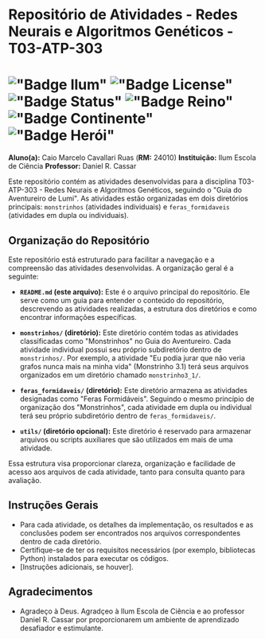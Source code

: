 #   Repositório de Atividades - Redes Neurais e Algoritmos Genéticos - T03-ATP-303

# !["Badge Ilum"](https://img.shields.io/badge/Ilum%20-%20purple) !["Badge License"](https://img.shields.io/badge/License%20-%20MIT%20-%20green) !["Badge Status"](https://img.shields.io/badge/Status-Em_constru%C3%A7%C3%A3o-yellow) !["Badge Reino"](https://img.shields.io/badge/Reino-Lumi-violet) !["Badge Continente"](https://img.shields.io/badge/Continente-Senepem-red) !["Badge Herói"](https://img.shields.io/badge/Escudeiro-Teseu-black)

**Aluno(a):** Caio Marcelo Cavallari Ruas (**RM:** 24010)
**Instituição:** Ilum Escola de Ciência
**Professor:** Daniel R. Cassar

Este repositório contém as atividades desenvolvidas para a disciplina T03-ATP-303 - Redes Neurais e Algoritmos Genéticos, seguindo o "Guia do Aventureiro de Lumi". As atividades estão organizadas em dois diretórios principais: `monstrinhos` (atividades individuais) e `feras_formidaveis` (atividades em dupla ou individuais).

##  Organização do Repositório

Este repositório está estruturado para facilitar a navegação e a compreensão das atividades desenvolvidas. A organização geral é a seguinte:

* **`README.md` (este arquivo):** Este é o arquivo principal do repositório. Ele serve como um guia para entender o conteúdo do repositório, descrevendo as atividades realizadas, a estrutura dos diretórios e como encontrar informações específicas.
   
* **`monstrinhos/` (diretório):** Este diretório contém todas as atividades classificadas como "Monstrinhos" no Guia do Aventureiro. Cada atividade individual possui seu próprio subdiretório dentro de `monstrinhos/`. Por exemplo, a atividade "Eu podia jurar que não veria grafos nunca mais na minha vida" (Monstrinho 3.1) terá seus arquivos organizados em um diretório chamado `monstrinho3_1/`.
   
* **`feras_formidaveis/` (diretório):** Este diretório armazena as atividades designadas como "Feras Formidáveis". Seguindo o mesmo princípio de organização dos "Monstrinhos", cada atividade em dupla ou individual terá seu próprio subdiretório dentro de `feras_formidaveis/`.
   
* **`utils/` (diretório opcional):** Este diretório é reservado para armazenar arquivos ou scripts auxiliares que são utilizados em mais de uma atividade.

Essa estrutura visa proporcionar clareza, organização e facilidade de acesso aos arquivos de cada atividade, tanto para consulta quanto para avaliação.

##   Instruções Gerais

* Para cada atividade, os detalhes da implementação, os resultados e as conclusões podem ser encontrados nos arquivos correspondentes dentro de cada diretório.
* Certifique-se de ter os requisitos necessários (por exemplo, bibliotecas Python) instalados para executar os códigos.
* [Instruções adicionais, se houver].

##   Agradecimentos

* Agradeço à Deus. Agradçeo à Ilum Escola de Ciência e ao professor Daniel R. Cassar por proporcionarem um ambiente de aprendizado desafiador e estimulante. 
